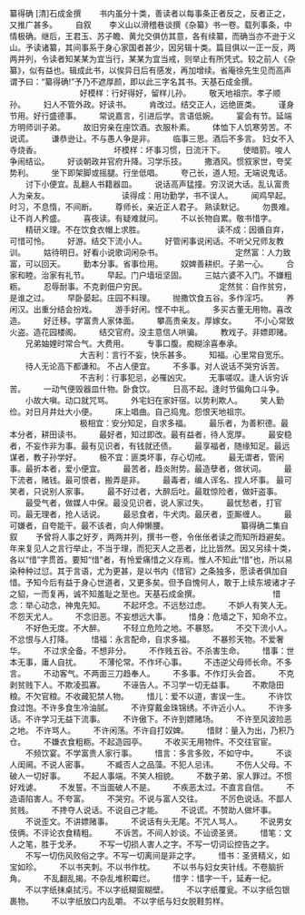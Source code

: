 纂得确 [清]石成金撰
　　书内虽分十类，善读者以每事条正者反之，反者正之，又推广甚多。
　　自叙
　　李义山以滑稽巷谈撰《杂纂》书一卷。载列事条，中情极确。继后，王君玉、苏子瞻、黄允交俱仿其意，各有续纂，而确当亦不逊于义山。予读诸纂，其间事系于身心家国者甚少，因另辑十类。篇目俱以一正一反，两两并列，令读者知某某为宜当行，某某为宜当戒，则举止有所凭式。较之前人《杂纂》，似有益也。辑成此书，以俟异日后有感发，再加增续。省庵徐先生见而高声谓予曰：“纂得确!”予乃不遮厚颜，即以此三字名其书。天基石成金撰。
　　
　　
　　
　　好模样：行好得好，留样儿孙。
　　敬天地祖宗。孝子顺孙。
　　妇人不管外政。好读书。
　　肯改过。结交正人，远绝匪类。
　　谨身节用。好行盛德事。
　　常说嘉言，引进后学。言语低婉。
　　宴会有节。延端方明师训子弟。
　　故旧穷亲在座饮酒。衣服朴素。
　　体恤下人饥寒劳苦。不说谎。
　　谦恭逊让。不与愚人争是非。
　　临事三思。酒后不多言。  妇女不入寺烧香。
　　
　　
　　
　　坏模样：坏事习惯，日流汗下。
　　使暗箭。唆人争闹结讼。
　　好谈朝政并官府升降。习学乐技。
　　撒酒风。惯叙家世，夸奖势利。
　　坐下即架脚或摇腿。行坐低唱。
　　夸己长，道人短。无端说鬼话。
　　讨下小便宜。乱翻人书籍器皿。
　　说话高声猛撞。穷汉说大话。乱认富贵人为亲友。
　　
　　
　　
　　读得成：用功勤学，书不误人。
　　闻鸡早起。时习，不息惰，不间断。
　　尊师长，亲近正人君子。  熟读默记。
　　勿畏难。让不肖人矜盛。
　　喜夜读。有疑难就问。
　　不以长物自累。敬书惜字。
　　精研义理。不在饮食衣帽上求胜。
　　
　　
　　
　　读不成：因循自弃，可惜可怜。
　　好游。结交下流小人。
　　好管闲事说闲话。不听父兄师友教训。
　　姑待明日。好看小说歌词闲杂书。
　　
　　
　　
　　定然富：人力致富，可以回天。
　　勤本分事。省事俭用。
　　奴婢善耕织。子弟一心。
　　合家和睦。治家有礼节。
　　早起。门户墙垣坚固。
　　三姑六婆不入门。不嫌粗粝。
　　忍辱耐事。不克剥佃户穷民。
　　
　　
　　
　　定然贫：自作贫穷，是谁之过。
　　早卧晏起。庄园不料理。
　　抛撒饮食五谷。多作淫巧。
　　养闲汉。出重分结会扮戏。
　　游手好闲。悭不中礼。
　　多买古董无用物。喜改造。
　　好迁移。学富贵人家体面。
　　攀高贵亲友。厚嫁女。
　　不小心常致火盗。造花园楼阁。
　　结交官府。没主意信人哄骗。
　　教戏子。非嫖即赌。
　　兄弟妯娌时常合气。大费用。
　　专事口腹。痴糊涂喜奉承。
　　
　　
　　
　　大吉利：言行不妄，快乐甚多。
　　知福。心里常自宽乐。
　　待人无论高下都谦和。  不占人便宜。
　　不多事。对人说话不哭穷诉苦。
　　
　　
　　
　　不吉利：行事犯忌，必罹凶灾。
　　无事嗟叹。逢人诉穷诉苦。
　　一动气便毁器皿什物。卧食饮。
　　日高不起。逢时节偏角口斗争。
　　小故大嗔。动口就咒骂。
　　外宅妇在家奸宿。以势利欺人。
　　笑人勤俭。对日月井灶大小便。
　　床上唱曲。自己捣鬼。怨恨天地祖宗。
　　
　　
　　
　　极相宜：安分知足，自求多福。
　　最乐者，为善积德。最本分者，耕田读书。
　　最好者，知过即改。最有益者，待人宽厚。
　　最安稳者，不妄作非为事。最有见识者，有钱就还债。
　　最享福者，随缘知足。最远谋者，教子孙学好。
　　极不宜：匪类坏事，存心切戒。
　　最无谓者，管闲事。最折本者，爱小便宜。
　　最苦者，趋炎附势。最造孽者，做状词。
　　最下流者，赌钱。最可恨者，搬弄是非。
　　最毒者，编人诨名、捏人坏事。  最可笑者，只说别人家事。
　　最不好过者，大醉后吐。最耽惊险者，做奸盗事。
　　最受气者，做媒人中保。最没见识者，说人家过失。
　　最忧愁者，打官司。最无理者，抢人话说。
　　最忌食者，牛犬肉。最厌者，歪厮缠人。
　　最可嫌者，自夸能干。最不该者，向人伸懒腰。
　　
　　
　　
　　纂得确二集自叙
　　予曾将人事之好歹，两两并列，撰书一卷，令伥伥者读之而知所趋避矣。年来复见人之言行举止，不当于理，而犯天人之恶者，比比皆然。因又另续十类，各以“惜”字贯首。要知“惜”者，有怜爱痛惜之义存焉。惟人不知此“惜”也，所以易染种种过愆。其于言语，尤为更甚，是以书内《惜官》之条独多，愿读者俱加自惜。予知今后有益于身心世道者，又更多矣。但予自愧何人，敢于上续东坡诸才子之貂，一而复再，诚不知羞耻之至也。天基石成金撰。
　　
　　
　　
　　惜念：举心动念，神鬼先知。
　　不起坏念。不远愁过虑。
　　不妒人有笑人无。不怨天尤人。
　　不念旧恶。不妄想远大事。
　　惜身：危墙之下，知命不立。
　　不好色无度。不大醉。
　　不轻立危险之地。不暴怒。
　　不交下流小人。不忿恨与人打降。
　　惜福：永言配命，自求多福。
　　不暴殄天物。不爱奢华。
　　不过求全备。不想非分。
　　不作贱五谷。不杀害生命。
　　惜事：世本无事，庸人自扰。
　　不薄伦常。不作坏心事。
　　不违逆父母师长命。不多言。
　　不动客气。不两面三刀趋奉人。
　　不多事。不作灯头会首。
　　不克剥贫贱下人。不欺凌孤寡。
　　不诬告人。不习学一切无益事。
　　不欺隐田粮。不欠官粮。不收藏犯禁人物。
　　惜儿：爱不以道，害误一生。
　　不许饮食过饱。不许多食生冷油腻。
　　不许穿戴金珠锦绣。不许近小人。
　　不许多话。不许学习无益下流事。
　　不许傲下。不许到嫖赌场。
　　不许至风波险恶之地。  不许骂人。
　　不许闲荡。不许自打奴婢。
　　惜财：量入为出，乃积乃仓。
　　不嫌衣食粗粝。不起造园亭。
　　不收买无用物件。不交往官宦。
　　不频饮宴。不学富贵人家行事。
　　惜言：多言多败，不如守中。
　　不谈人闺阃。不说人密事。
　　不臧否人之品藻。不犯人忌讳。
　　不伤人父母。不破人一切好事。
　　不起人事端。不笑人相貌。
　　不数子弟、家人罪过。不惯好戏谑。
　　不发誓。不当面破人不是。
　　不疾恶太过。不直言自信。
　　不造语陷害人。不夸富。
　　不哭穷。不说与富人交往。
　　不厉色说话。不鄙人贫贱。
　　不搀夺人说话。不说自己才能。
　　不说谎。不赞助人做坏事。
　　不说歪文。不讲嫖赌事。
　　不说话有头无尾。不咒人骂人。
　　不说男女伎俩。不评论衣食精粗。
　　不诉苦。不间人妙谈。不讪谤圣贤。
　　惜笔：文人之笔，胜于戈矛。
　　不写一切损人害人之字。不写一切词讼控告之字。
　　不写一切伤风败俗之字。不写一切离间是非之字。
　　惜书：圣贤精义，如宝如珍。
　　不以书夹刺。不以书作枕。
　　不以书与妇女夹针线。不卷脑折角。
　　不乱翻乱揭。不杂乱堆积霉烂。
　　惜字：惜字一千，延寿一纪。
　　不以字纸抹桌拭污。不以字纸糊窗糊壁。
　　不以字纸覆瓮。不以字纸包银裹物。
　　不以字纸放口内乱嚼。  不以字纸与妇女脱鞋剪样。
　　
　　
